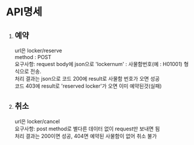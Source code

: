 <h1>API명세</h1>
<ol>
  <li><h2>예약</h2></li>
  url은 locker/reserve <br>
  method : POST <br>
  요구사항: request body에 json으로  'lockernum' : 사물함번호(예 : H01001) 형식으로 전송.<br>
  처리 결과는 json으로 코드 200에 result로 사물함 번호가 오면 성공<br>
  코드 403에 result로 'reserved locker'가 오면 이미 예약된것(실패)<br>
  <li><h2>취소</h2></li>
  url은 locker/cancel<br>
  요구사항: post method로 별다른 데이터 없이 request만 보내면 됨<br>
  처리 결과는 200이면 성공, 404면 예약된 사물함이 없어 취소 불가<br>
</ol>